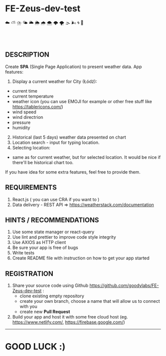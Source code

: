 # **FE-Zeus-dev-test**
☁️ ⛅	⛈️ 🌤️	🌥️ 🌦️	🌧️ 🌨️	🌩️ 🌪️	🌫️ 🌬️ 🌀 🌈

<br/><br/>

## DESCRIPTION
Create **SPA** (Single Page Application) to present weather data.
App features:
1. Display a current weather for City (Łódź):
  - current time
  - current temperature
  - weather icon (you can use EMOJI for example or other free stuff like https://tablericons.com/)
  - wind speed
  - wind directrion
  - pressure
  - humidity
2. Historical (last 5 days) weather data presented on chart
3. Location search - input for typing location.
4. Selecting location:
  - same as for current weather, but for selected location. It would be nice if there'll be historical chart too.

If you have idea for some extra features, feel free to provide them.


## REQUIREMENTS
1. React.js ( you can use CRA if you want to )
2. Data delivery - REST API => https://weatherstack.com/documentation

## HINTS / RECOMMENDATIONS
1. Use some state manager or react-query
2. Use lint and prettier to improve code style integrity
3. Use AXIOS as HTTP client
4. Be sure your app is free of bugs
5. Write tests
6. Create README file with instruction on how to get your app started

## REGISTRATION
1. Share your source code using Github https://github.com/goodylabs/FE-Zeus-dev-test :
   - clone existing empty repository
   - create your own branch, choose a name that will allow us to connect with you
   - create new **Pull Request**
2. Build your app and host it with some free cloud host (eg. https://www.netlify.com/, https://firebase.google.com/)

---
# GOOD LUCK :)
